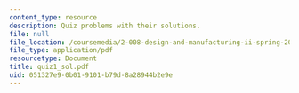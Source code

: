```yaml
---
content_type: resource
description: Quiz problems with their solutions.
file: null
file_location: /coursemedia/2-008-design-and-manufacturing-ii-spring-2004/051327e90b019101b79d8a28944b2e9e_quiz1_sol.pdf
file_type: application/pdf
resourcetype: Document
title: quiz1_sol.pdf
uid: 051327e9-0b01-9101-b79d-8a28944b2e9e
---
```

